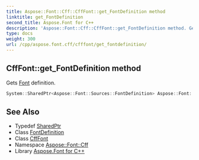 ```yaml
---
title: Aspose::Font::Cff::CffFont::get_FontDefinition method
linktitle: get_FontDefinition
second_title: Aspose.Font for C++
description: 'Aspose::Font::Cff::CffFont::get_FontDefinition method. Gets Font definition in C++.'
type: docs
weight: 300
url: /cpp/aspose.font.cff/cfffont/get_fontdefinition/
---
```

## CffFont::get_FontDefinition method


Gets [Font](../../../aspose.font/font/) definition.

```cpp
System::SharedPtr<Aspose::Font::Sources::FontDefinition> Aspose::Font::Cff::CffFont::get_FontDefinition() override
```

## See Also

* Typedef [SharedPtr](../../../system/sharedptr/)
* Class [FontDefinition](../../../aspose.font.sources/fontdefinition/)
* Class [CffFont](../)
* Namespace [Aspose::Font::Cff](../../)
* Library [Aspose.Font for C++](../../../)
